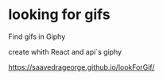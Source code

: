 # looking for gifs

Find gifs in Giphy

create whith React and api´s giphy

https://saavedrageorge.github.io/lookForGif/
